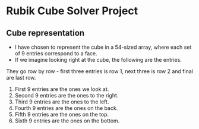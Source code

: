 # Rubik Cube Solver Project

## Cube representation

- I have chosen to represent the cube in a 54-sized array, where each set of 9 entries
correspond to a face.
- If we imagine looking right at the cube, the following are the entries.

They go row by row - first three entries is row 1, next three is row 2 and final are last row. 

1. First 9 entries are the ones we look at.
2. Second 9 entries are the ones to the right.
3. Third 9 entries are the ones to the left.
4. Fourth 9 entries are the ones on the back.
5. Fifth 9 entries are the ones on the top.
6. Sixth 9 entries are the ones on the bottom.